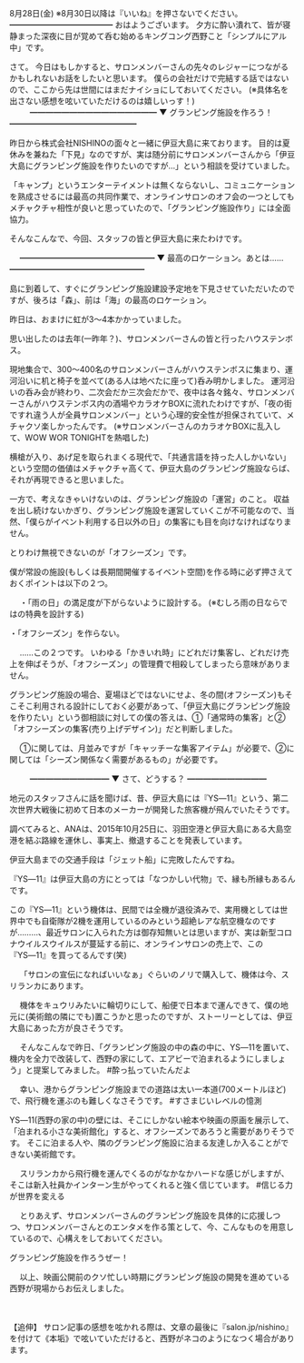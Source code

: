 8月28日(金) ※8月30日以降は『いいね』を押さないでください。
━━━━━━━━━━━━━
おはようございます。
夕方に酔い潰れて、皆が寝静まった深夜に目が覚めて呑む始めるキングコング西野こと「シンプルにアル中」です。

さて。
今日はもしかすると、サロンメンバーさんの先々のレジャーにつながるかもしれないお話をしたいと思います。
僕らの会社だけで完結する話ではないので、ここから先は世間にはまだナイショにしておいてください。
(※具体名を出さない感想を呟いていただけるのは嬉しいっす！)
　
　
━━━━━━━━━━━━━━━━
▼ グランピング施設を作ろう！
━━━━━━━━━━━━━━━━

昨日から株式会社NISHINOの面々と一緒に伊豆大島に来ております。
目的は夏休みを兼ねた「下見」なのですが、実は随分前にサロンメンバーさんから「伊豆大島にグランピング施設を作りたいのですが…」という相談を受けていました。

「キャンプ」というエンターテイメントは無くならないし、コミュニケーションを熟成させるには最高の共同作業で、オンラインサロンのオフ会の一つとしてもメチャクチャ相性が良いと思っていたので、「グランピング施設作り」には全面協力。

そんなこんなで、今回、スタッフの皆と伊豆大島に来たわけです。

　
━━━━━━━━━━━━━━━━━
▼ 最高のロケーション。あとは……
━━━━━━━━━━━━━━━━━

島に到着して、すぐにグランピング施設建設予定地を下見させていただいたのですが、後ろは「森」、前は「海」の最高のロケーション。

昨日は、おまけに虹が3～4本かかっていました。

思い出したのは去年(一昨年？)、サロンメンバーさんの皆と行ったハウステンボス。

現地集合で、300～400名のサロンメンバーさんがハウステンボスに集まり、運河沿いに机と椅子を並べて(ある人は地べたに座って)呑み明かしました。
運河沿いの呑み会が終わり、二次会だか三次会だかで、夜中は各々銘々、サロンメンバーさんがハウステンボス内の酒場やカラオケBOXに流れたわけですが、「夜の街ですれ違う人が全員サロンメンバー」という心理的安全性が担保されていて、メチャクソ楽しかったんです。
(※サロンメンバーさんのカラオケBOXに乱入して、WOW WOR TONIGHTを熱唱した)

横槍が入り、あげ足を取られまくる現代で、「共通言語を持った人しかいない」という空間の価値はメチャクチャ高くて、伊豆大島のグランピング施設ならば、それが再現できると思いました。

一方で、考えなきゃいけないのは、グランピング施設の「運営」のこと。
収益を出し続けないかぎり、グランピング施設を運営していくこが不可能なので、当然、「僕らがイベント利用する日以外の日」の集客にも目を向けなければなりません。

とりわけ無視できないのが「オフシーズン」です。

僕が常設の施設(もしくは長期間開催するイベント空間)を作る時に必ず押さえておくポイントは以下の２つ。

　
・「雨の日」の満足度が下がらないように設計する。
(※むしろ雨の日ならではの特典を設計する)

・「オフシーズン」を作らない。

　
……この２つです。
いわゆる「かきいれ時」にどれだけ集客し、どれだけ売上を伸ばそうが、「オフシーズン」の管理費で相殺してしまったら意味がありません。

グランピング施設の場合、夏場ほどではないにせよ、冬の間(オフシーズン)もそこそこ利用される設計にしておく必要があって、「伊豆大島にグランピング施設を作りたい」という御相談に対しての僕の答えは、①「通常時の集客」と②「オフシーズンの集客(売り上げデザイン)」だと判断しました。

　
①に関しては、月並みですが「キャッチーな集客アイテム」が必要で、②に関しては「シーズン関係なく需要があるもの」が必要です。

　
　
━━━━━━━━━━
▼ さて、どうする？
━━━━━━━━━━

地元のスタッフさんに話を聞けば、昔、伊豆大島には『YS―11』という、第二次世界大戦後に初めて日本のメーカーが開発した旅客機が飛んでいたそうです。

調べてみると、ANAは、2015年10月25日に、羽田空港と伊豆大島にある大島空港を結ぶ路線を運休し、事実上、撤退することを発表しています。

伊豆大島までの交通手段は「ジェット船」に完敗したんですね。

『YS―11』は伊豆大島の方にとっては「なつかしい代物」で、縁も所縁もあるんです。

この『YS―11』という機体は、民間では全機が退役済みで、実用機としては世界中でも自衛隊が2機を運用しているのみという超絶レアな航空機なのですが………、最近サロンに入られた方は御存知無いとは思いますが、実は新型コロナウイルスウイルスが蔓延する前に、オンラインサロンの売上で、この『YS―11』を買ってるんです(笑)

　
「サロンの宣伝になればいいなぁ」ぐらいのノリで購入して、機体は今、スリランカにあります。

　
機体をキュウリみたいに輪切りにして、船便で日本まで運んできて、僕の地元に(美術館の隣にでも)置こうかと思ったのですが、ストーリーとしては、伊豆大島にあった方が良さそうです。

　
そんなこんなで昨日、「グランピング施設の中の森の中に、YS―11を置いて、機内を全力で改装して、西野の家にして、エアビーで泊まれるようにしましょう」と提案してみました。
#酔っ払っていたんだよ

　
幸い、港からグランピング施設までの道路は太い一本道(700メートルほど)で、飛行機を運ぶのも難しくなさそうです。
#すさまじいレベルの憶測

YS―11(西野の家の中)の壁には、そこにしかない絵本や映画の原画を展示して、「泊まれる小さな美術館化」すると、オフシーズンであろうと需要がありそうです。
そこに泊まる人や、隣のグランピング施設に泊まる友達しか入ることができない美術館です。

　
スリランカから飛行機を運んでくるのがなかなかハードな感じがしますが、そこは新入社員かインターン生がやってくれると強く信じています。
#信じる力が世界を変える

　
とりあえず、サロンメンバーさんのグランピング施設を具体的に応援しつつ、サロンメンバーさんとのエンタメを作る策として、今、こんなものを用意しているので、心構えをしておいてください。

グランピング施設を作ろうぜー！

　
以上、映画公開前のクソ忙しい時期にグランピング施設の開発を進めている西野が現場からお伝えしました。

　

【追伸】
サロン記事の感想を呟かれる際は、文章の最後に『salon.jp/nishino』を付けて《本垢》で呟いていただけると、西野がネコのようになつく場合があります。
